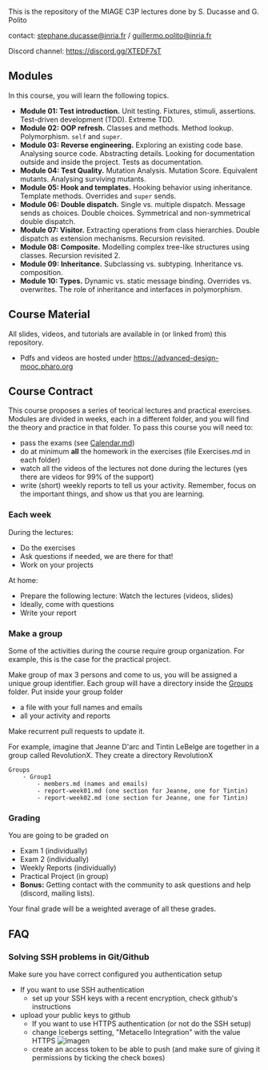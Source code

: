 This is the repository of the MIAGE C3P lectures done by S. Ducasse and G. Polito

contact: stephane.ducasse@inria.fr / guillermo.polito@inria.fr

Discord channel: https://discord.gg/XTEDF7sT

## Modules

In this course, you will learn the following topics.

- **Module 01: Test introduction.** Unit testing. Fixtures, stimuli, assertions. Test-driven development (TDD). Extreme TDD.
- **Module 02: OOP refresh.** Classes and methods. Method lookup. Polymorphism. `self` and `super`.
- **Module 03: Reverse engineering.** Exploring an existing code base. Analysing source code. Abstracting details. Looking for documentation outside and inside the project. Tests as documentation.
- **Module 04: Test Quality.** Mutation Analysis. Mutation Score. Equivalent mutants. Analysing surviving mutants.
- **Module 05: Hook and templates.** Hooking behavior using inheritance. Template methods. Overrides and `super` sends.
- **Module 06: Double dispatch.** Single vs. multiple dispatch. Message sends as choices. Double choices. Symmetrical and non-symmetrical double dispatch.
- **Module 07: Visitor.** Extracting operations from class hierarchies. Double dispatch as extension mechanisms. Recursion revisited.
- **Module 08: Composite.** Modelling complex tree-like structures using classes. Recursion revisited 2.
- **Module 09: Inheritance.** Subclassing vs. subtyping. Inheritance vs. composition.
- **Module 10: Types.** Dynamic vs. static message binding. Overrides vs. overwrites. The role of inheritance and interfaces in polymorphism.

## Course Material

All slides, videos, and tutorials are available in (or linked from) this repository.

- Pdfs and videos are hosted under https://advanced-design-mooc.pharo.org

## Course Contract

This course proposes a series of teorical lectures and practical exercises.
Modules are divided in weeks, each in a different folder, and you will find the theory and practice in that folder.
To pass this course you will need to:
 - pass the exams (see [Calendar.md](Calendar.md))
 - do at minimum **all** the homework in the exercises (file Exercises.md in each folder)
 - watch all the videos of the lectures not done during the lectures (yes there are videos for 99% of the support)
 - write (short) weekly reports to tell us your activity. Remember, focus on the important things, and show us that you are learning.

### Each week

During the lectures:
- Do the exercises
- Ask questions if needed, we are there for that!
- Work on your projects

At home:
- Prepare the following lecture: Watch the lectures (videos, slides)
- Ideally, come with questions
- Write your report

### Make a group

Some of the activities during the course require group organization.
For example, this is the case for the practical project.

Make group of max 3 persons and come to us, you will be assigned a unique group identifier.
Each group will have a directory inside the [Groups](Groups) folder.
Put inside your group folder
 - a file with your full names and emails
 - all your activity and reports
 
Make recurrent pull requests to update it.

For example, imagine that Jeanne D'arc and Tintin LeBelge are together in a group called RevolutionX.
They create a directory RevolutionX

```
Groups
    - Group1
        - members.md (names and emails)
        - report-week01.md (one section for Jeanne, one for Tintin)
        - report-week02.md (one section for Jeanne, one for Tintin)
```

### Grading

You are going to be graded on
- Exam 1 (individually)
- Exam 2 (individually)
- Weekly Reports (individually)
- Practical Project (in group)
- **Bonus:** Getting contact with the community to ask questions and help (discord, mailing lists).

Your final grade will be a weighted average of all these grades.

## FAQ

### Solving SSH problems in Git/Github

Make sure you have correct configured you authentication setup
- If you want to use SSH authentication
    - set up your SSH keys with a recent encryption, check github's instructions
- upload your public keys to github
    - If you want to use HTTPS authentication (or not do the SSH setup)
    - change Icebergs setting, "Metacello Integration" with the value HTTPS
    ![imagen](https://user-images.githubusercontent.com/708322/197169064-c6bf0bd2-762c-4bbe-b48c-daedb2d3aeef.png)
	- create an access token to be able to push (and make sure of giving it permissions by ticking the check boxes)

